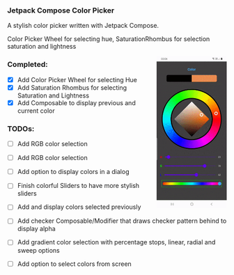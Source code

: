 ### Jetpack Compose Color Picker

A stylish color picker written with Jetpack Compose.

Color Picker Wheel for selecting hue, SaturationRhombus for selection saturation and lightness

<img src="/./screenshots/intro.gif" align="right" width="32%"/>

### Completed:
- [x] Add Color Picker Wheel for selecting Hue
- [x] Add Saturation Rhombus for selecting Saturation and Lightness
- [x] Add Composable to display previous and current color

### TODOs:
- [ ] Add RGB color selection
- [ ] Add RGB color selection
- [ ] Add option to display colors in a dialog
- [ ] Finish colorful Sliders to have more stylish sliders
- [ ] Add and display colors selected previously
- [ ] Add checker Composable/Modifier that draws checker pattern behind to display alpha 
- [ ] Add gradient color selection with percentage stops, linear, radial and sweep options
- [ ] Add option to select colors from screen


